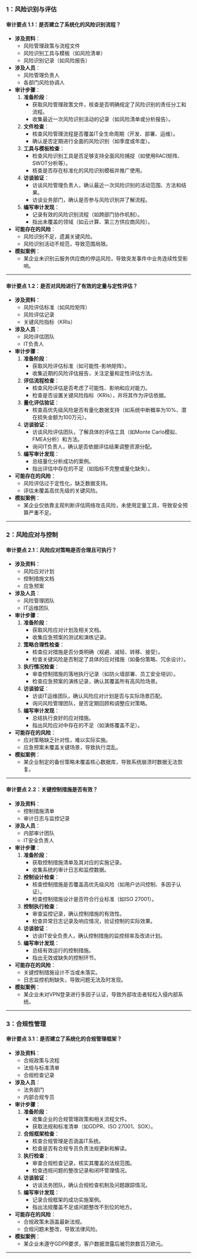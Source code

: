 ### **1：风险识别与评估**

#### **审计要点 1.1**：是否建立了系统化的风险识别流程？

- **涉及资料**：
    - 风险管理政策与流程文件
    - 风险识别工具与模板（如风险清单）
    - 风险识别记录（如风险报告）
- **涉及人员**：
    - 风险管理负责人
    - 各部门风险协调人
- **审计步骤**：
    1. **准备阶段**：
        - 获取风险管理政策文件，核查是否明确规定了风险识别的责任分工和流程。
        - 收集最近一次风险识别活动的记录（如风险清单或分析报告）。
    2. **文件检查**：
        - 核查风险管理流程是否覆盖IT全生命周期（开发、部署、运维）。
        - 确认是否定期进行全面的风险识别（如季度或年度）。
    3. **工具与模板检查**：
        - 检查风险识别工具是否足够支持全面风险捕捉（如使用RACI矩阵、SWOT分析等）。
        - 核查是否存在标准化的风险识别模板并推广使用。
    4. **访谈验证**：
        - 访谈风险管理负责人，确认最近一次风险识别的活动范围、方法和结果。
        - 访谈业务部门，确认是否参与风险识别并了解流程。
    5. **编写审计发现**：
        - 记录有效的风险识别流程（如跨部门协作机制）。
        - 指出未覆盖的领域（如云计算、第三方供应商风险）。
- **可能存在的风险**：
    - 风险识别不足，遗漏关键风险。
    - 风险识别活动不规范，导致范围局限。
- **模拟案例**：
    - 某企业未识别云服务供应商的停运风险，导致突发事件中业务连续性受影响。

---

#### **审计要点 1.2**：是否对风险进行了有效的定量与定性评估？

- **涉及资料**：
    - 风险评估标准（如风险矩阵）
    - 风险评估记录
    - 关键风险指标（KRIs）
- **涉及人员**：
    - 风险评估团队
    - IT负责人
- **审计步骤**：
    1. **准备阶段**：
        - 获取风险评估标准（如可能性-影响矩阵）。
        - 收集近期的风险评估报告，关注定量和定性评估方法。
    2. **评估流程检查**：
        - 核查风险评估是否考虑了可能性、影响和应对能力。
        - 检查是否设置关键风险指标（KRIs），并将其作为评估依据。
    3. **量化评估验证**：
        - 核查高优先级风险是否有量化数据支持（如系统中断概率为10%、潜在损失金额为100万元）。
    4. **访谈验证**：
        - 访谈风险评估团队，了解具体的评估工具（如Monte Carlo模拟、FMEA分析）和方法。
        - 询问IT负责人，确认是否依据评估结果调整资源分配。
    5. **编写审计发现**：
        - 总结量化分析成功的案例。
        - 指出评估中存在的不足（如指标不完整或量化缺失）。
- **可能存在的风险**：
    - 风险评估过于定性化，缺乏数据支持。
    - 评估未覆盖高优先级的关键风险。
- **模拟案例**：
    - 某企业仅依靠主观判断评估网络攻击风险，未使用定量工具，导致安全预算严重不足。

---

### **2：风险应对与控制**

#### **审计要点 2.1**：风险应对策略是否合理且可执行？

- **涉及资料**：
    - 风险应对计划
    - 控制措施文档
    - 应急预案
- **涉及人员**：
    - 风险管理团队
    - IT运维团队
- **审计步骤**：
    1. **准备阶段**：
        - 获取风险应对计划及相关文档。
        - 收集应急预案的测试和演练记录。
    2. **策略合理性检查**：
        - 核查应对措施是否分类明确（规避、减轻、转移、接受）。
        - 检查关键风险是否制定了具体的应对措施（如备份策略、冗余设计）。
    3. **执行情况检查**：
        - 审查控制措施的落地执行记录（如防火墙部署、员工安全培训）。
        - 检查应急预案的演练记录，确认其覆盖所有高风险场景。
    4. **访谈验证**：
        - 访谈IT运维团队，确认风险应对计划是否与实际场景匹配。
        - 询问风险管理团队，是否定期回顾和调整应对策略。
    5. **编写审计发现**：
        - 总结执行良好的应对措施。
        - 指出风险应对中存在的不足（如演练覆盖不足）。
- **可能存在的风险**：
    - 应对策略缺乏针对性，难以实际实施。
    - 应急预案未覆盖关键场景，导致执行混乱。
- **模拟案例**：
    - 某企业制定的备份策略未覆盖核心数据库，导致系统崩溃时数据无法恢复。

---

#### **审计要点 2.2**：关键控制措施是否有效？

- **涉及资料**：
    - 控制措施清单
    - 审计日志与监控记录
- **涉及人员**：
    - 内部审计团队
    - IT安全负责人
- **审计步骤**：
    1. **准备阶段**：
        - 获取控制措施清单及其对应的实施记录。
        - 收集系统的审计日志和监控数据。
    2. **控制设计检查**：
        - 核查控制措施是否覆盖高优先级风险（如用户访问控制、多因子认证）。
        - 检查控制措施设计是否符合行业标准（如ISO 27001）。
    3. **控制执行检查**：
        - 审查监控记录，确认控制措施的有效性。
        - 检查异常日志记录及响应情况，验证控制的实际效果。
    4. **访谈验证**：
        - 访谈IT安全负责人，确认控制措施的监控频率及改进计划。
    5. **编写审计发现**：
        - 总结有效运行的控制措施。
        - 指出无效或缺失的控制环节。
- **可能存在的风险**：
    - 关键控制措施设计不当或未落实。
    - 日志监控机制缺失，导致问题无法及时发现。
- **模拟案例**：
    - 某企业未对VPN登录进行多因子认证，导致外部攻击者轻松入侵内部系统。

---

### **3：合规性管理**

#### **审计要点 3.1**：是否建立了系统化的合规管理框架？

- **涉及资料**：
    - 合规政策与流程
    - 法规与标准清单
    - 合规检查记录
- **涉及人员**：
    - 法务部门
    - 内部合规专员
- **审计步骤**：
    1. **准备阶段**：
        - 收集企业的合规管理政策和相关流程文件。
        - 获取法规和标准清单（如GDPR、ISO 27001、SOX）。
    2. **合规框架检查**：
        - 核查合规管理是否涵盖IT系统。
        - 检查是否有合规专员负责法规更新和解读。
    3. **执行检查**：
        - 审查合规检查记录，核实其覆盖的法规范围。
        - 检查违规问题的整改记录和闭环管理情况。
    4. **访谈验证**：
        - 访谈法务团队，确认合规检查机制及问题跟踪情况。
    5. **编写审计发现**：
        - 记录合规框架的成功实施案例。
        - 指出法规覆盖不足或问题整改不到位的地方。
- **可能存在的风险**：
    - 合规政策未涵盖最新法规。
    - 合规问题未整改，导致法律风险。
- **模拟案例**：
    - 某企业未遵守GDPR要求，客户数据泄露后被罚款数百万欧元。

---
